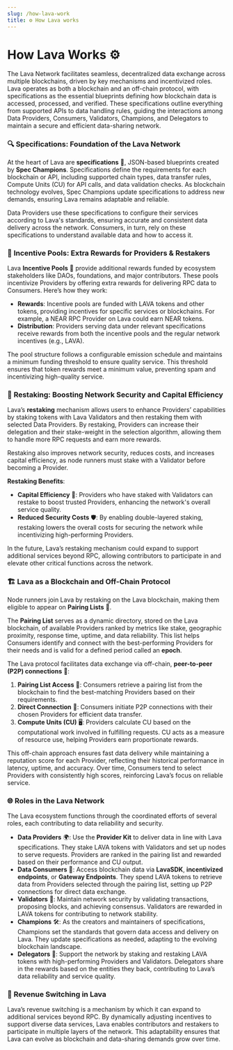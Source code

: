 ```yaml
---
slug: /how-lava-work
title: ⚙️ How Lava works
---
```


# **How Lava Works ⚙️**

The Lava Network facilitates seamless, decentralized data exchange across multiple blockchains, driven by key mechanisms and incentivized roles. Lava operates as both a blockchain and an off-chain protocol, with specifications as the essential blueprints defining how blockchain data is accessed, processed, and verified. These specifications outline everything from supported APIs to data handling rules, guiding the interactions among Data Providers, Consumers, Validators, Champions, and Delegators to maintain a secure and efficient data-sharing network.

### 🔍 **Specifications: Foundation of the Lava Network**

At the heart of Lava are **specifications** 📜, JSON-based blueprints created by **Spec Champions**. Specifications define the requirements for each blockchain or API, including supported chain types, data transfer rules, Compute Units (CU) for API calls, and data validation checks. As blockchain technology evolves, Spec Champions update specifications to address new demands, ensuring Lava remains adaptable and reliable.

Data Providers use these specifications to configure their services according to Lava's standards, ensuring accurate and consistent data delivery across the network. Consumers, in turn, rely on these specifications to understand available data and how to access it.

### 🎁 **Incentive Pools: Extra Rewards for Providers & Restakers**

Lava **Incentive Pools** 💸 provide additional rewards funded by ecosystem stakeholders like DAOs, foundations, and major contributors. These pools incentivize Providers by offering extra rewards for delivering RPC data to Consumers. Here’s how they work:

- **Rewards**: Incentive pools are funded with LAVA tokens and other tokens, providing incentives for specific services or blockchains. For example, a NEAR RPC Provider on Lava could earn NEAR tokens.
- **Distribution**: Providers serving data under relevant specifications receive rewards from both the incentive pools and the regular network incentives (e.g., LAVA).

The pool structure follows a configurable emission schedule and maintains a minimum funding threshold to ensure quality service. This threshold ensures that token rewards meet a minimum value, preventing spam and incentivizing high-quality service.

### 🔄 **Restaking: Boosting Network Security and Capital Efficiency**

Lava’s **restaking** mechanism allows users to enhance Providers’ capabilities by staking tokens with Lava Validators and then restaking them with selected Data Providers. By restaking, Providers can increase their delegation and their stake-weight in the selection algorithm, allowing them to handle more RPC requests and earn more rewards.

Restaking also improves network security, reduces costs, and increases capital efficiency, as node runners must stake with a Validator before becoming a Provider.

**Restaking Benefits**:

- **Capital Efficiency** 💼: Providers who have staked with Validators can restake to boost trusted Providers, enhancing the network's overall service quality.
- **Reduced Security Costs** 🛡️: By enabling double-layered staking, restaking lowers the overall costs for securing the network while incentivizing high-performing Providers.

In the future, Lava’s restaking mechanism could expand to support additional services beyond RPC, allowing contributors to participate in and elevate other critical functions across the network.

### 🏗️ **Lava as a Blockchain and Off-Chain Protocol**

Node runners join Lava by restaking on the Lava blockchain, making them eligible to appear on **Pairing Lists** 📄.

The **Pairing List** serves as a dynamic directory, stored on the Lava blockchain, of available Providers ranked by metrics like stake, geographic proximity, response time, uptime, and data reliability. This list helps Consumers identify and connect with the best-performing Providers for their needs and is valid for a defined period called an **epoch**.

The Lava protocol facilitates data exchange via off-chain, **peer-to-peer (P2P) connections** 🔗:

1. **Pairing List Access** 📜: Consumers retrieve a pairing list from the blockchain to find the best-matching Providers based on their requirements.
2. **Direct Connection** 🔌: Consumers initiate P2P connections with their chosen Providers for efficient data transfer.
3. **Compute Units (CU)** 🖥️: Providers calculate CU based on the computational work involved in fulfilling requests. CU acts as a measure of resource use, helping Providers earn proportionate rewards.

This off-chain approach ensures fast data delivery while maintaining a reputation score for each Provider, reflecting their historical performance in latency, uptime, and accuracy. Over time, Consumers tend to select Providers with consistently high scores, reinforcing Lava’s focus on reliable service.

### 🌐 **Roles in the Lava Network**

The Lava ecosystem functions through the coordinated efforts of several roles, each contributing to data reliability and security.

- **Data Providers** 🌍: Use the **Provider Kit** to deliver data in line with Lava specifications. They stake LAVA tokens with Validators and set up nodes to serve requests. Providers are ranked in the pairing list and rewarded based on their performance and CU output.
- **Data Consumers** 📲: Access blockchain data via **LavaSDK**, **incentivized endpoints**, or **Gateway Endpoints**. They spend LAVA tokens to retrieve data from Providers selected through the pairing list, setting up P2P connections for direct data exchange.
- **Validators** 🔐: Maintain network security by validating transactions, proposing blocks, and achieving consensus. Validators are rewarded in LAVA tokens for contributing to network stability.
- **Champions** 🛠️: As the creators and maintainers of specifications, Champions set the standards that govern data access and delivery on Lava. They update specifications as needed, adapting to the evolving blockchain landscape.
- **Delegators** 💼: Support the network by staking and restaking LAVA tokens with high-performing Providers and Validators. Delegators share in the rewards based on the entities they back, contributing to Lava’s data reliability and service quality.

### 🔄 **Revenue Switching in Lava**

Lava’s revenue switching is a mechanism by which it can expand to additional services beyond RPC. By dynamically adjusting incentives to support diverse data services, Lava enables contributors and restakers to participate in multiple layers of the network. This adaptability ensures that Lava can evolve as blockchain and data-sharing demands grow over time.
